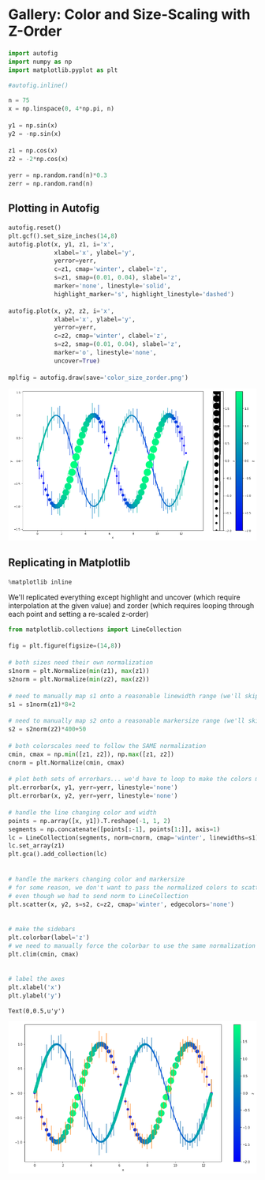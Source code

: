
# Gallery: Color and Size-Scaling with Z-Order


```python
import autofig
import numpy as np
import matplotlib.pyplot as plt
```


```python
#autofig.inline()
```


```python
n = 75
x = np.linspace(0, 4*np.pi, n)

y1 = np.sin(x)
y2 = -np.sin(x)

z1 = np.cos(x)
z2 = -2*np.cos(x)

yerr = np.random.rand(n)*0.3
zerr = np.random.rand(n)
```

## Plotting in Autofig


```python
autofig.reset()
plt.gcf().set_size_inches(14,8)
autofig.plot(x, y1, z1, i='x', 
             xlabel='x', ylabel='y', 
             yerror=yerr, 
             c=z1, cmap='winter', clabel='z', 
             s=z1, smap=(0.01, 0.04), slabel='z', 
             marker='none', linestyle='solid',
             highlight_marker='s', highlight_linestyle='dashed')

autofig.plot(x, y2, z2, i='x', 
             xlabel='x', ylabel='y', 
             yerror=yerr, 
             c=z2, cmap='winter', clabel='z', 
             s=z2, smap=(0.01, 0.04), slabel='z', 
             marker='o', linestyle='none',
             uncover=True)

mplfig = autofig.draw(save='color_size_zorder.png')
```


![png](color_size_zorder_files/color_size_zorder_5_0.png)


## Replicating in Matplotlib


```python
%matplotlib inline
```

We'll replicated everything except highlight and uncover (which require interpolation at the given value) and zorder (which requires looping through each point and setting a re-scaled z-order)


```python
from matplotlib.collections import LineCollection

fig = plt.figure(figsize=(14,8))

# both sizes need their own normalization
s1norm = plt.Normalize(min(z1), max(z1))
s2norm = plt.Normalize(min(z2), max(z2))

# need to manually map s1 onto a reasonable linewidth range (we'll skip converting from axes/figure units)
s1 = s1norm(z1)*8+2

# need to manually map s2 onto a reasonable markersize range (we'll skip converting from axes/figure units)
s2 = s2norm(z2)*400+50

# both colorscales need to follow the SAME normalization
cmin, cmax = np.min([z1, z2]), np.max([z1, z2])
cnorm = plt.Normalize(cmin, cmax)

# plot both sets of errorbars... we'd have to loop to make the colors match
plt.errorbar(x, y1, yerr=yerr, linestyle='none')
plt.errorbar(x, y2, yerr=yerr, linestyle='none')

# handle the line changing color and width
points = np.array([x, y1]).T.reshape(-1, 1, 2)
segments = np.concatenate([points[:-1], points[1:]], axis=1)
lc = LineCollection(segments, norm=cnorm, cmap='winter', linewidths=s1)
lc.set_array(z1)
plt.gca().add_collection(lc)


# handle the markers changing color and markersize
# for some reason, we don't want to pass the normalized colors to scatter
# even though we had to send norm to LineCollection
plt.scatter(x, y2, s=s2, c=z2, cmap='winter', edgecolors='none')


# make the sidebars
plt.colorbar(label='z')
# we need to manually force the colorbar to use the same normalization that we used
plt.clim(cmin, cmax)


# label the axes
plt.xlabel('x')
plt.ylabel('y')
```




    Text(0,0.5,u'y')




![png](color_size_zorder_files/color_size_zorder_9_1.png)



```python

```


```python

```
